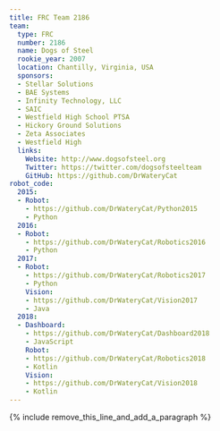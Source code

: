 ```yaml
---
title: FRC Team 2186
team:
  type: FRC
  number: 2186
  name: Dogs of Steel
  rookie_year: 2007
  location: Chantilly, Virginia, USA
  sponsors:
  - Stellar Solutions
  - BAE Systems
  - Infinity Technology, LLC
  - SAIC
  - Westfield High School PTSA
  - Hickory Ground Solutions
  - Zeta Associates
  - Westfield High
  links:
    Website: http://www.dogsofsteel.org
    Twitter: https://twitter.com/dogsofsteelteam
    GitHub: https://github.com/DrWateryCat
robot_code:
  2015:
  - Robot:
    - https://github.com/DrWateryCat/Python2015
    - Python
  2016:
  - Robot:
    - https://github.com/DrWateryCat/Robotics2016
    - Python
  2017:
  - Robot:
    - https://github.com/DrWateryCat/Robotics2017
    - Python
    Vision:
    - https://github.com/DrWateryCat/Vision2017
    - Java
  2018:
  - Dashboard:
    - https://github.com/DrWateryCat/Dashboard2018
    - JavaScript
    Robot:
    - https://github.com/DrWateryCat/Robotics2018
    - Kotlin
    Vision:
    - https://github.com/DrWateryCat/Vision2018
    - Kotlin
---
```


{% include remove_this_line_and_add_a_paragraph %}